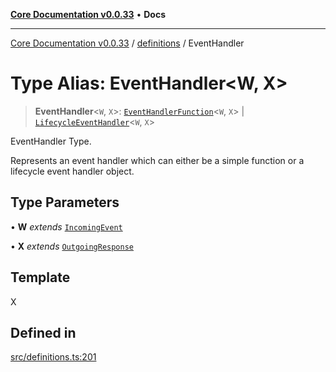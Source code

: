 [**Core Documentation v0.0.33**](../../README.md) • **Docs**

***

[Core Documentation v0.0.33](../../modules.md) / [definitions](../README.md) / EventHandler

# Type Alias: EventHandler\<W, X\>

> **EventHandler**\<`W`, `X`\>: [`EventHandlerFunction`](EventHandlerFunction.md)\<`W`, `X`\> \| [`LifecycleEventHandler`](../interfaces/LifecycleEventHandler.md)\<`W`, `X`\>

EventHandler Type.

Represents an event handler which can either be a simple function or a lifecycle event handler object.

## Type Parameters

• **W** *extends* [`IncomingEvent`](../../events/IncomingEvent/classes/IncomingEvent.md)

• **X** *extends* [`OutgoingResponse`](../../events/OutgoingResponse/classes/OutgoingResponse.md)

## Template

X

## Defined in

[src/definitions.ts:201](https://github.com/stonemjs/core/blob/077f74fd791b5cd8637e1ab41cbefa238af9d384/src/definitions.ts#L201)
